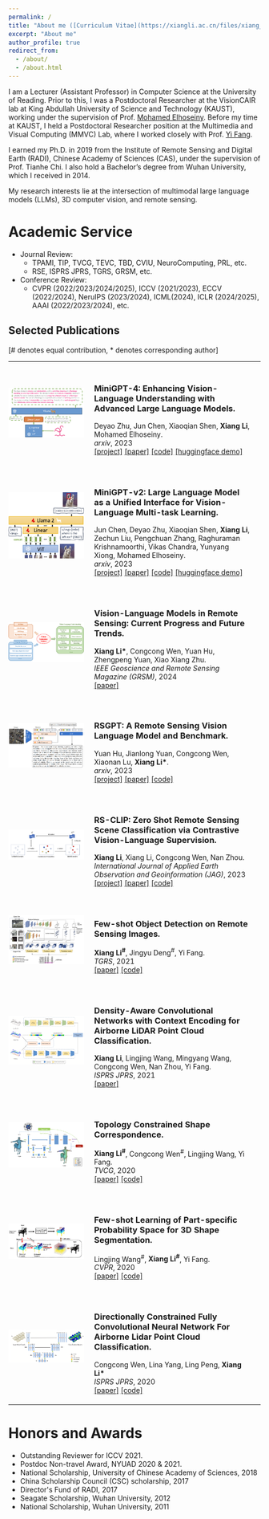 ```yaml
---
permalink: /
title: "About me ([Curriculum Vitae](https://xiangli.ac.cn/files/xiang_en.pdf))"
excerpt: "About me"
author_profile: true
redirect_from: 
  - /about/
  - /about.html
---
```


<!-- <p align="center">
  <img src="https://lx709.github.io/images/lx.jpg?raw=true" alt="Photo" style="width: 100px;"/> 
</p> -->

I am a Lecturer (Assistant Professor) in Computer Science at the University of Reading. Prior to this, I was a Postdoctoral Researcher at the VisionCAIR lab at King Abdullah University of Science and Technology (KAUST), working under the supervision of Prof. [Mohamed Elhoseiny](https://www.mohamed-elhoseiny.com/). Before my time at KAUST, I held a Postdoctoral Researcher position at the Multimedia and Visual Computing (MMVC) Lab, where I worked closely with Prof. [Yi Fang](https://engineering.nyu.edu/faculty/yi-fang).

I earned my Ph.D. in 2019 from the Institute of Remote Sensing and Digital Earth (RADI), Chinese Academy of Sciences (CAS), under the supervision of Prof. Tianhe Chi. I also hold a Bachelor’s degree from Wuhan University, which I received in 2014.

My research interests lie at the intersection of multimodal large language models (LLMs), 3D computer vision, and remote sensing.

Academic Service
======
* Journal Review: 
  * TPAMI, TIP, TVCG, TEVC, TBD, CVIU, NeuroComputing, PRL, etc.
  * RSE, ISPRS JPRS, TGRS, GRSM, etc.
* Conference Review: 
  * CVPR (2022/2023/2024/2025), ICCV (2021/2023), ECCV (2022/2024), NeruIPS (2023/2024), ICML(2024), ICLR (2024/2025), AAAI (2022/2023/2024), etc.

<h2><span>Selected Publications</span></h2>
[# denotes equal contribution, * denotes corresponding author]
<table cellspacing="0" cellpadding="0">

<tr>
<td style="padding:0px;width:30%;vertical-align:middle">
  <img src="../images/minigpt4.png" height="100%" width="100%" style="border-style: none">
</td>
<td style="padding:20px;width:70%;vertical-align:middle">  
  <h3>MiniGPT-4: Enhancing Vision-Language Understanding with Advanced Large Language Models.</h3>
  Deyao Zhu, Jun Chen, Xiaoqian Shen, <b>Xiang Li</b>, Mohamed Elhoseiny.
  <br>
  <em>arxiv</em>, 2023
  <br>
  <div>
    <a href="https://minigpt-4.github.io/">[project]</a>
    <a href="https://arxiv.org/abs/2304.10592">[paper]</a>
    <a href="https://github.com/Vision-CAIR/MiniGPT-4">[code]</a>
    <a href="https://huggingface.co/spaces/Vision-CAIR/minigpt4">[huggingface demo]</a>
  </div>  
</td>
</tr>  

<tr>
<td style="padding:0px;width:30%;vertical-align:middle">
  <img src="../images/minigpt-v2.png" height="100%" width="100%" style="border-style: none">
</td>
<td style="padding:20px;width:70%;vertical-align:middle">  
  <h3>MiniGPT-v2: Large Language Model as a Unified Interface for Vision-Language Multi-task Learning.</h3>
  Jun Chen, Deyao Zhu, Xiaoqian Shen, <b>Xiang Li</b>, Zechun Liu, Pengchuan Zhang, Raghuraman Krishnamoorthi, Vikas Chandra, Yunyang Xiong, Mohamed Elhoseiny.
  <br>
  <em>arxiv</em>, 2023
  <br>
  <div>
    <a href="https://minigpt-v2.github.io/">[project]</a>
    <a href="https://arxiv.org/abs/2310.09478">[paper]</a>
    <a href="https://github.com/Vision-CAIR/MiniGPT-4">[code]</a>
    <a href="https://huggingface.co/spaces/Vision-CAIR/MiniGPT-v2">[huggingface demo]</a>
  </div>  
</td>
</tr>  


<tr>
<td style="padding:0px;width:30%;vertical-align:middle">
  <img src="../images/rsvlm.png" height="100%" width="100%" style="border-style: none">
</td>
<td style="padding:20px;width:70%;vertical-align:middle">  
  <h3>Vision-Language Models in Remote Sensing: Current Progress and Future Trends.
  </h3>
  <b>Xiang Li*</b>, Congcong Wen, Yuan Hu, Zhengpeng Yuan, Xiao Xiang Zhu.
  <br>
  <em>IEEE Geoscience and Remote Sensing Magazine (GRSM)</em>, 2024
  <br>
  <div>
    <!-- <a href="https://minigpt-4.github.io/">[project]</a> -->
    <a href="https://arxiv.org/abs/2305.05726">[paper]</a>
    <!-- <a href="https://github.com/Vision-CAIR/MiniGPT-4">[code]</a> -->
    <!-- <a href="https://huggingface.co/spaces/Vision-CAIR/minigpt4">[huggingface demo]</a> -->
  </div>  
</td>
</tr> 


<tr>
<td style="padding:0px;width:30%;vertical-align:middle">
  <img src="../images/rsgpt.png" height="100%" width="100%" style="border-style: none">
</td>
<td style="padding:20px;width:70%;vertical-align:middle">  
  <h3>RSGPT: A Remote Sensing Vision Language Model and Benchmark.</h3>
  Yuan Hu, Jianlong Yuan, Congcong Wen, Xiaonan Lu, <b>Xiang Li*</b>.
  <br>
  <em>arxiv</em>, 2023
  <br>
  <div>
    <a href="https://github.com/Lavender105/RSGPT">[project]</a>
    <a href="https://arxiv.org/abs/2307.15266">[paper]</a>
    <a href="https://github.com/Lavender105/RSGPT">[code]</a>
  </div>  
</td>
</tr>  

<tr>
<td style="padding:0px;width:30%;vertical-align:middle">
  <img src="../images/rsclip.png" height="100%" width="100%" style="border-style: none">
</td>
<td style="padding:20px;width:70%;vertical-align:middle">  
  <h3>RS-CLIP: Zero Shot Remote Sensing Scene Classification via Contrastive Vision-Language Supervision.</h3>
  <b>Xiang Li</b>, Xiang Li, Congcong Wen, Nan Zhou.
  <br>
  <em>International Journal of Applied Earth Observation and Geoinformation (JAG)</em>, 2023
  <br>
  <div>
    <a href="https://github.com/lx709/RS-CLIP">[project]</a>
    <a href="https://www.sciencedirect.com/science/article/pii/S1569843223003217">[paper]</a>
    <a href="https://github.com/lx709/RS-CLIP">[code]</a>
  </div>  
</td>
</tr>  



<tr>
<td style="padding:0px;width:30%;vertical-align:middle">
  <img src="../images/fsodm.png" height="100%" width="100%" style="border-style: none">
</td>
<td style="padding:20px;width:70%;vertical-align:middle">  
  <h3>Few-shot Object Detection on Remote Sensing Images.
  </h3>
  <b>Xiang Li<sup>#</sup></b>, Jingyu Deng<sup>#</sup>, Yi Fang.
  <br>
  <em>TGRS</em>, 2021
  <br>
  <div>
    <!-- <a href="https://github.com/xiaoqian-shen/MoStGAN-V/">[project]</a> -->
    <a href="https://ieeexplore.ieee.org/document/9362267">[paper]</a>
    <a href="https://github.com/lixiang-ucas/FSODM">[code]</a>
    <!-- <a href="https://huggingface.co/spaces/Vision-CAIR/minigpt4">[huggingface demo]</a> -->
  </div>  
</td>
</tr> 



<tr>
<td style="padding:0px;width:30%;vertical-align:middle">
  <img src="../images/dancenet.png" height="100%" width="100%" style="border-style: none">
</td>
<td style="padding:20px;width:70%;vertical-align:middle">  
  <h3>Density-Aware Convolutional Networks with Context Encoding for Airborne LiDAR Point Cloud Classification.
  </h3>
  <b>Xiang Li</b>, Lingjing Wang, Mingyang Wang, Congcong Wen, Nan Zhou, Yi Fang.
  <br>
  <em>ISPRS JPRS</em>, 2021
  <br>
  <div>
    <!-- <a href="https://github.com/xiaoqian-shen/MoStGAN-V/">[project]</a> -->
    <a href="https://arxiv.org/abs/1910.05909">[paper]</a>
    <!-- <a href="https://github.com/xiaoqian-shen/MoStGAN-V">[code]</a> -->
    <!-- <a href="https://huggingface.co/spaces/Vision-CAIR/minigpt4">[huggingface demo]</a> -->
  </div>  
</td>
</tr> 



<tr>
<td style="padding:0px;width:30%;vertical-align:middle">
  <img src="../images/tpnet.png" height="100%" width="100%" style="border-style: none">
</td>
<td style="padding:20px;width:70%;vertical-align:middle">  
  <h3>Topology Constrained Shape Correspondence.
  </h3>
  <b>Xiang Li<sup>#</sup></b>, Congcong Wen<sup>#</sup>, Lingjing Wang, Yi Fang.
  <br>
  <em>TVCG</em>, 2020
  <br>
  <div>
    <!-- <a href="https://github.com/xiaoqian-shen/MoStGAN-V/">[project]</a> -->
    <a href="https://ieeexplore.ieee.org/document/9091324">[paper]</a>
    <a href="https://github.com/lixiang-ucas/TP-Net">[code]</a>
    <!-- <a href="https://huggingface.co/spaces/Vision-CAIR/minigpt4">[huggingface demo]</a> -->
  </div>  
</td>
</tr> 


<tr>
<td style="padding:0px;width:30%;vertical-align:middle">
  <img src="../images/wps-net.png" height="100%" width="100%" style="border-style: none">
</td>
<td style="padding:20px;width:70%;vertical-align:middle">  
  <h3>Few-shot Learning of Part-specific Probability Space for 3D Shape Segmentation.
  </h3>
  Lingjing Wang<sup>#</sup>, <b>Xiang Li<sup>#</sup></b>, Yi Fang.
  <br>
  <em>CVPR</em>, 2020
  <br>
  <div>
    <!-- <a href="https://github.com/xiaoqian-shen/MoStGAN-V/">[project]</a> -->
    <a href="https://paperswithcode.com/paper/few-shot-learning-of-part-specific">[paper]</a>
    <a href="https://github.com/Lingjing324/Few-Shot-Learning-of-Part-Specific-Probability-Space-for-3D-Shape-Segmentation">[code]</a>
    <!-- <a href="https://huggingface.co/spaces/Vision-CAIR/minigpt4">[huggingface demo]</a> -->
  </div>  
</td>
</tr> 



<tr>
<td style="padding:0px;width:30%;vertical-align:middle">
  <img src="../images/d-fcn.png" height="100%" width="100%" style="border-style: none">
</td>
<td style="padding:20px;width:70%;vertical-align:middle">  
  <h3>Directionally Constrained Fully Convolutional Neural Network For Airborne Lidar Point Cloud Classification.
  </h3>
  Congcong Wen, Lina Yang, Ling Peng, <b>Xiang Li*</b>
  <br>
  <em>ISPRS JPRS</em>, 2020
  <br>
  <div>
    <!-- <a href="https://github.com/xiaoqian-shen/MoStGAN-V/">[project]</a> -->
    <a href="https://authors.elsevier.com/a/1abO93I9x1cfvT">[paper]</a>
    <a href="https://https://github.com/lx709/D-FCN">[code]</a>
    <!-- <a href="https://huggingface.co/spaces/Vision-CAIR/minigpt4">[huggingface demo]</a> -->
  </div>  
</td>
</tr> 


</table>


Honors and Awards
======
* Outstanding Reviewer for ICCV 2021.
* Postdoc Non-travel Award, NYUAD 2020 & 2021.
* National Scholarship, University of Chinese Academy of Sciences, 2018
* China Scholarship Council (CSC) scholarship, 2017
* Director's Fund of RADI, 2017
* Seagate Scholarship, Wuhan University, 2012
* National Scholarship, Wuhan University, 2011



